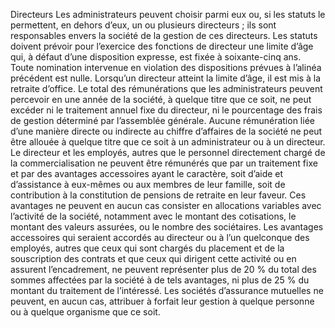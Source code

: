 Directeurs
Les administrateurs peuvent choisir parmi eux ou, si les statuts le permettent, en dehors d’eux, un ou plusieurs directeurs ; ils sont responsables envers la société de la gestion de ces directeurs.
Les statuts doivent prévoir pour l’exercice des fonctions de directeur une limite d’âge qui, à défaut d’une disposition expresse, est fixée à soixante-cinq ans.
Toute nomination intervenue en violation des dispositions prévues à l’alinéa précédent est nulle.
Lorsqu’un directeur atteint la limite d’âge, il est mis à la retraite d’office.
Le total des rémunérations que les administrateurs peuvent percevoir en une année de la société, à quelque titre que ce soit, ne peut excéder ni le traitement annuel fixe du directeur, ni le pourcentage des frais de gestion déterminé par l’assemblée générale.
Aucune rémunération liée d’une manière directe ou indirecte au chiffre d’affaires de la société ne peut être allouée à quelque titre que ce soit à un administrateur ou à un directeur.
Le directeur et les employés, autres que le personnel directement chargé de la commercialisation ne peuvent être rémunérés que par un traitement fixe et par des avantages accessoires ayant le caractère, soit d’aide et d’assistance à eux-mêmes ou aux membres de leur famille, soit de contribution à la constitution de pensions de retraite en leur faveur. Ces avantages ne peuvent en aucun cas consister en allocations variables avec l’activité de la société, notamment avec le montant des cotisations, le montant des valeurs assurées, ou le nombre des sociétaires.
Les avantages accessoires qui seraient accordés au directeur ou à l’un quelconque des employés, autres que ceux qui sont chargés du placement et de la souscription des contrats et que ceux qui dirigent cette activité ou en assurent l’encadrement, ne peuvent représenter plus de 20 % du total des sommes affectées par la société à de tels avantages, ni plus de 25 % du montant du traitement de l’intéressé.
Les sociétés d’assurance mutuelles ne peuvent, en aucun cas, attribuer à forfait leur gestion à quelque personne ou à quelque organisme que ce soit.